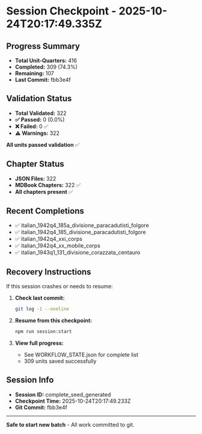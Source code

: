 # Session Checkpoint - 2025-10-24T20:17:49.335Z

## Progress Summary

- **Total Unit-Quarters:** 416
- **Completed:** 309 (74.3%)
- **Remaining:** 107
- **Last Commit:** fbb3e4f

## Validation Status

- **Total Validated:** 322
- **✅ Passed:** 0 (0.0%)
- **❌ Failed:** 0 ✅
- **⚠️ Warnings:** 322

**All units passed validation** ✅

## Chapter Status

- **JSON Files:** 322
- **MDBook Chapters:** 322 ✅
- **All chapters present** ✅

## Recent Completions

- ✅ italian_1942q4_185a_divisione_paracadutisti_folgore
- ✅ italian_1942q4_185_divisione_paracadutisti_folgore
- ✅ italian_1942q4_xxi_corps
- ✅ italian_1942q4_xx_mobile_corps
- ✅ italian_1943q1_131_divisione_corazzata_centauro

## Recovery Instructions

If this session crashes or needs to resume:

1. **Check last commit:**
   ```bash
   git log -1 --oneline
   ```

2. **Resume from this checkpoint:**
   ```bash
   npm run session:start
   ```

3. **View full progress:**
   - See WORKFLOW_STATE.json for complete list
   - 309 units saved successfully

## Session Info

- **Session ID:** complete_seed_generated
- **Checkpoint Time:** 2025-10-24T20:17:49.233Z
- **Git Commit:** fbb3e4f

---

**Safe to start new batch** - All work committed to git.
